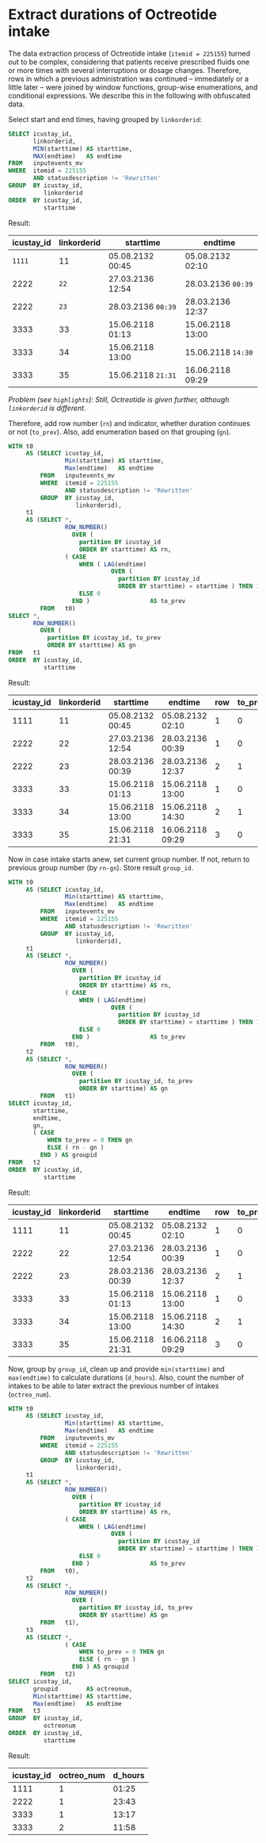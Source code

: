 # Extract durations of Octreotide intake

The data extraction process of Octreotide intake (`itemid = 225155`) turned out to be complex, considering that patients receive prescribed fluids one or more times with several interruptions or dosage changes. Therefore, rows in which a previous administration was continued – immediately or a little later – were joined by window functions, group-wise enumerations, and conditional expressions. We describe this in the following with obfuscated data.

Select start and end times, having grouped by `linkorderid`:

```sql
SELECT icustay_id,
       linkorderid,
       MIN(starttime) AS starttime,
       MAX(endtime)   AS endtime
FROM   inputevents_mv
WHERE  itemid = 225155
       AND statusdescription != 'Rewritten'
GROUP  BY icustay_id,
          linkorderid
ORDER  BY icustay_id,
          starttime
```

Result:

| icustay_id | linkorderid   | starttime           | endtime             |
|------------|---------------|---------------------|---------------------|
| `1111`   | 11       | 05.08.2132   00:45  | 05.08.2132   02:10  |
| 2222     | `22`     | 27.03.2136   12:54  | 28.03.2136   `00:39`|
| 2222     | `23`     | 28.03.2136   `00:39`| 28.03.2136   12:37  |
| 3333     | 33       | 15.06.2118   01:13  | 15.06.2118   13:00  |
| 3333     | 34       | 15.06.2118   13:00  | 15.06.2118   `14:30`|
| 3333     | 35       | 15.06.2118   `21:31`| 16.06.2118   09:29  |

*Problem (see `highlights`): Still, Octreotide is given further, although `linkorderid` is different.*

Therefore, add row number (`rn`) and indicator, whether duration continues or not (`to_prev`). Also, add enumeration based on that grouping (`gn`).

```sql
WITH t0
     AS (SELECT icustay_id,
                Min(starttime) AS starttime,
                Max(endtime)   AS endtime
         FROM   inputevents_mv
         WHERE  itemid = 225155
                AND statusdescription != 'Rewritten'
         GROUP  BY icustay_id,
                   linkorderid),
     t1
     AS (SELECT *,
                ROW_NUMBER()
                  OVER (
                    partition BY icustay_id
                    ORDER BY starttime) AS rn,
                ( CASE
                    WHEN ( LAG(endtime)
                             OVER (
                               partition BY icustay_id
                               ORDER BY starttime) = starttime ) THEN 1
                    ELSE 0
                  END )                 AS to_prev
         FROM   t0)
SELECT *,
       ROW_NUMBER()
         OVER (
           partition BY icustay_id, to_prev
           ORDER BY starttime) AS gn
FROM   t1
ORDER  BY icustay_id,
          starttime
```

Result:

| icustay_id | linkorderid | starttime        | endtime          | row | to_prev | gn |
|------------|-------------|------------------|------------------|-----|---------|----|
| 1111     | 11     | 05.08.2132 00:45 | 05.08.2132 02:10 | 1   | 0       | 1  |
| 2222     | 22     | 27.03.2136 12:54 | 28.03.2136 00:39 | 1   | 0       | 1  |
| 2222     | 23     | 28.03.2136 00:39 | 28.03.2136 12:37 | 2   | 1       | 2  |
| 3333     | 33     | 15.06.2118 01:13 | 15.06.2118 13:00 | 1   | 0       | 1  |
| 3333     | 34     | 15.06.2118 13:00 | 15.06.2118 14:30 | 2   | 1       | 1  |
| 3333     | 35     | 15.06.2118 21:31 | 16.06.2118 09:29 | 3   | 0       | 2  |

Now in case intake starts anew, set current group number. If not, return to previous group number (by `rn-gn`). Store result `group_id`.

```sql
WITH t0
     AS (SELECT icustay_id,
                Min(starttime) AS starttime,
                Max(endtime)   AS endtime
         FROM   inputevents_mv
         WHERE  itemid = 225155
                AND statusdescription != 'Rewritten'
         GROUP  BY icustay_id,
                   linkorderid),
     t1
     AS (SELECT *,
                ROW_NUMBER()
                  OVER (
                    partition BY icustay_id
                    ORDER BY starttime) AS rn,
                ( CASE
                    WHEN ( LAG(endtime)
                             OVER (
                               partition BY icustay_id
                               ORDER BY starttime) = starttime ) THEN 1
                    ELSE 0
                  END )                 AS to_prev
         FROM   t0),
     t2
     AS (SELECT *,
                ROW_NUMBER()
                  OVER (
                    partition BY icustay_id, to_prev
                    ORDER BY starttime) AS gn
         FROM   t1)
SELECT icustay_id,
       starttime,
       endtime,
       gn,
       ( CASE
           WHEN to_prev = 0 THEN gn
           ELSE ( rn - gn )
         END ) AS groupid
FROM   t2
ORDER  BY icustay_id,
          starttime
```

Result:

| icustay_id | linkorderid | starttime        | endtime          | row | to_prev | gn | group_id |
|------------|-------------|------------------|------------------|-----|---------|----|----------|
| 1111     | 11     | 05.08.2132 00:45 | 05.08.2132 02:10 | 1   | 0       | 1  | 1        |
| 2222     | 22     | 27.03.2136 12:54 | 28.03.2136 00:39 | 1   | 0       | 1  | 1        |
| 2222     | 23     | 28.03.2136 00:39 | 28.03.2136 12:37 | 2   | 1       | 2  | 1        |
| 3333     | 33     | 15.06.2118 01:13 | 15.06.2118 13:00 | 1   | 0       | 1  | 1        |
| 3333     | 34     | 15.06.2118 13:00 | 15.06.2118 14:30 | 2   | 1       | 1  | 1        |
| 3333     | 35     | 15.06.2118 21:31 | 16.06.2118 09:29 | 3   | 0       | 2  | 2        |

Now, group by `group_id`, clean up and provide `min(starttime)` and `max(endtime)` to calculate durations (`d_hours`). Also, count the number of intakes to be able to later extract the previous number of intakes (`octreo_num`).

```sql
WITH t0
     AS (SELECT icustay_id,
                Min(starttime) AS starttime,
                Max(endtime)   AS endtime
         FROM   inputevents_mv
         WHERE  itemid = 225155
                AND statusdescription != 'Rewritten'
         GROUP  BY icustay_id,
                   linkorderid),
     t1
     AS (SELECT *,
                ROW_NUMBER()
                  OVER (
                    partition BY icustay_id
                    ORDER BY starttime) AS rn,
                ( CASE
                    WHEN ( LAG(endtime)
                             OVER (
                               partition BY icustay_id
                               ORDER BY starttime) = starttime ) THEN 1
                    ELSE 0
                  END )                 AS to_prev
         FROM   t0),
     t2
     AS (SELECT *,
                ROW_NUMBER()
                  OVER (
                    partition BY icustay_id, to_prev
                    ORDER BY starttime) AS gn
         FROM   t1),
     t3
     AS (SELECT *,
                ( CASE
                    WHEN to_prev = 0 THEN gn
                    ELSE ( rn - gn )
                  END ) AS groupid
         FROM   t2)
SELECT icustay_id,
       groupid        AS octreonum,
       Min(starttime) AS starttime,
       Max(endtime)   AS endtime
FROM   t3
GROUP  BY icustay_id,
          octreonum
ORDER  BY icustay_id,
          starttime
```

Result:

| icustay_id | octreo_num | d_hours |
|------------|------------|---------|
| 1111     | 1          | 01:25   |
| 2222     | 1          | 23:43   |
| 3333     | 1          | 13:17   |
| 3333     | 2          | 11:58   |
